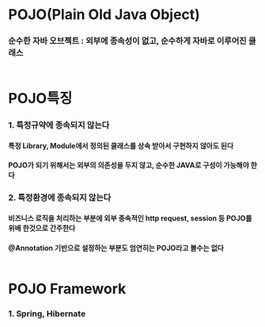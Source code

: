 # POJO(Plain Old Java Object)
### 순수한 자바 오브젝트 : 외부에 종속성이 없고, 순수하게 자바로 이루어진 클래스<br></br>

# POJO특징
### 1. 특정규약에 종속되지 않는다
#### 특정 Library, Module에서 정의된 클래스를 상속 받아서 구현하지 않아도 된다
#### POJO가 되기 위해서는 외부의 의존성을 두지 않고, 순수한 JAVA로 구성이 가능해야 한다
### 2. 특정환경에 종속되지 않는다
#### 비즈니스 로직을 처리하는 부분에 외부 종속적인 http request, session 등 POJO를 위배 한것으로 간주한다
#### @Annotation 기반으로 설정하는 부분도 엄연히는 POJO라고 볼수는 없다<br></br>

# POJO Framework
### 1. Spring, Hibernate

